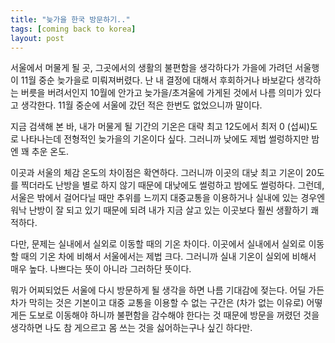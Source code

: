 ```yaml
---
title: "늦가을 한국 방문하기.."
tags: [coming back to korea]
layout: post
---
```


서울에서 머물게 될 곳, 그곳에서의 생활의 불편함을 생각하다가 가을에 가려던 서울행이 11월 중순 늦가을로 미뤄져버렸다. 난 내 결정에 대해서 후회하거나 바보같다 생각하는 버릇을 버려서인지 10월에 안가고 늦가을/초겨울에 가게된 것에서 나름 의미가 있다고 생각한다. 11월 중순에 서울에 갔던 적은 한번도 없었으니까 말이다. 

지금 검색해 본 바, 내가 머물게 될 기간의 기온은 대략 최고 12도에서 최저 0 (섭씨)도로 나타나는데 전형적인 늦가을의 기온이다 싶다. 그러니까 낮에도 제법 썰렁하지만 밤엔 꽤 추운 온도.

이곳과 서울의 체감 온도의 차이점은 확연하다. 그러니까 이곳의 대낮 최고 기온이 20도를 찍더라도 난방을 별로 하지 않기 때문에 대낮에도 썰렁하고 밤에도 썰렁하다. 그런데, 서울은 밖에서 걸어다닐 때만 추위를 느끼지 대중교통을 이용하거나 실내에 있는 경우엔 워낙 난방이 잘 되고 있기 때문에 되려 내가 지금 살고 있는 이곳보다 훨씬 생활하기 쾌적하다. 

다만, 문제는 실내에서 실외로 이동할 때의 기온 차이다. 이곳에서 실내에서 실외로 이동할 때의 기온 차에 비해서 서울에서는 제법 크다. 그러니까 실내 기온이 실외에 비해서 매우 높다. 나쁘다는 뜻이 아니라 그러하단 뜻이다. 

뭐가 어찌되었든 서울에 다시 방문하게 될 생각을 하면 나름 기대감에 젖는다. 어딜 가든 차가 막히는 것은 기본이고 대중 교통을 이용할 수 없는 구간은 (차가 없는 이유로) 어떻게든 도보로 이동해야 하니까 불편함을 감수해야 한다는 것 때문에 방문을 꺼렸던 것을 생각하면 나도 참 게으르고 몸 쓰는 것을 싫어하는구나 싶긴 하다만.



